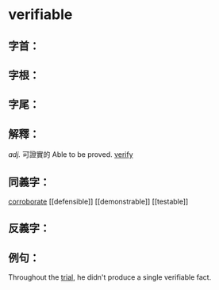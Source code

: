 # verifiable


## 字首：

## 字根：

## 字尾：


## 解釋：
*adj.*
可證實的
Able to be proved.
[verify](/Vocabulary/V/verify.md)

## 同義字：
[corroborate](/Vocabulary/C/corroborate.md)
[[defensible]]
[[demonstrable]]
[[testable]]
## 反義字：

## 例句：
Throughout the [trial](/Vocabulary/T/trial.md), he didn't produce a single verifiable fact.

